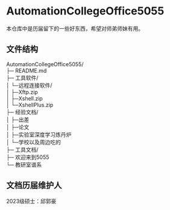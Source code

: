 # AutomationCollegeOffice5055
本仓库中是历届留下的一些好东西，希望对师弟师妹有用。
## 文件结构
AutomationCollegeOffice5055/  
├─	README.md  
├─	工具软件/  
│	└─远程连接软件/  
│		├─Xftp.zip  
│		├─Xshell.zip  
│		└─XshellPlus.zip  
├─	经验文档/  
│	├─出差  
│	├─论文  
│	├─实验室深度学习炼丹炉  
│	└─学校以及周边吃的  
├─	工具文档/  
├─	欢迎来到5055  
└─	教研室谱系  
## 文档历届维护人
2023级硕士：邱郭豪 